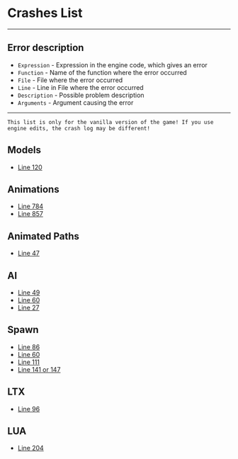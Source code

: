 # Crashes List

___

## Error description

- `Expression` - Expression in the engine code, which gives an error
- `Function` - Name of the function where the error occurred
- `File` - File where the error occurred
- `Line` - Line in File where the error occurred
- `Description` - Possible problem description
- `Arguments` - Argument causing the error

___

```admonish warning
This list is only for the vanilla version of the game! If you use engine edits, the crash log may be different!
```

## Models

- [Line 120](line-120.md)

## Animations

- [Line 784](line-784.md)
- [Line 857](line-857.md)

## Animated Paths

- [Line 47](line-47.md)

## AI

- [Line 49](line-49.md)
- [Line 60](line-60.md)
- [Line 27](line-27.md)

## Spawn

- [Line 86](line-86.md)
- [Line 60](line-60-1.md)
- [Line 111](line-111.md)
- [Line 141 or 147](line-141.md)

## LTX

- [Line 96](line-96.md)

## LUA

- [Line 204](line-204.md)
